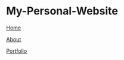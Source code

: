 # My-Personal-Website
<a href="index.html">Home</a>


 <a href="about.html">About</a>



  <a href="portfolio.html">Portfolio</a>



